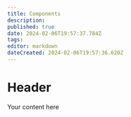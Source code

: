 ```yaml
---
title: Components
description: 
published: true
date: 2024-02-06T19:57:37.784Z
tags: 
editor: markdown
dateCreated: 2024-02-06T19:57:36.620Z
---
```


# Header
Your content here